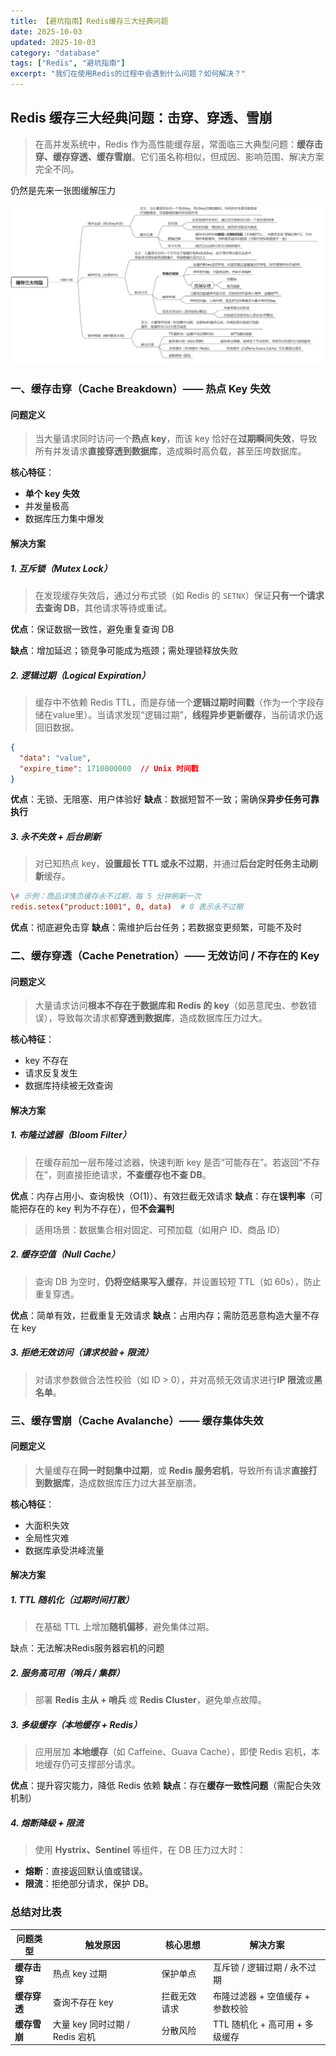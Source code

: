 ```yaml
---
title: 【避坑指南】Redis缓存三大经典问题
date: 2025-10-03
updated: 2025-10-03
category: "database"
tags: ["Redis", "避坑指南"]
excerpt: "我们在使用Redis的过程中会遇到什么问题？如何解决？"
---
```


##  Redis 缓存三大经典问题：击穿、穿透、雪崩

> 在高并发系统中，Redis 作为高性能缓存层，常面临三大典型问题：**缓存击穿、缓存穿透、缓存雪崩**。它们虽名称相似，但成因、影响范围、解决方案完全不同。

仍然是先来一张图缓解压力

![image-20251003172945453](https://raw.githubusercontent.com/zhaojianjun2004/picGo/master/img/image-20251003172945453.png)

### 一、缓存击穿（Cache Breakdown）—— 热点 Key 失效

#### 问题定义

> 当大量请求同时访问一个**热点 key**，而该 key 恰好在**过期瞬间失效**，导致所有并发请求**直接穿透到数据库**，造成瞬时高负载，甚至压垮数据库。 

 **核心特征**：

- **单个 key 失效**
- 并发量极高
- 数据库压力集中爆发

####  解决方案

##### 1. 互斥锁（Mutex Lock）

> 在发现缓存失效后，通过分布式锁（如 Redis 的 `SETNX`）保证**只有一个请求去查询 DB**，其他请求等待或重试。 

**优点**：保证数据一致性，避免重复查询 DB

**缺点**：增加延迟；锁竞争可能成为瓶颈；需处理锁释放失败

##### 2. 逻辑过期（Logical Expiration）

> 缓存中不依赖 Redis TTL，而是存储一个**逻辑过期时间戳**（作为一个字段存储在value里）。当请求发现“逻辑过期”，**线程异步更新缓存**，当前请求仍返回旧数据。 

```json
{
  "data": "value",
  "expire_time": 1710000000  // Unix 时间戳
}
```

 **优点**：无锁、无阻塞、用户体验好
 **缺点**：数据短暂不一致；需确保**异步任务可靠执行**

##### 3. 永不失效 + 后台刷新

> 对已知热点 key，**设置超长 TTL 或永不过期**，并通过**后台定时任务主动刷新**缓存。 

```conf
\# 示例：商品详情页缓存永不过期，每 5 分钟刷新一次
redis.setex("product:1001", 0, data)  # 0 表示永不过期
```

 **优点**：彻底避免击穿
 **缺点**：需维护后台任务；若数据变更频繁，可能不及时

### 二、缓存穿透（Cache Penetration）—— 无效访问 / 不存在的 Key

####  问题定义

> 大量请求访问**根本不存在于数据库和 Redis 的 key**（如恶意爬虫、参数错误），导致每次请求都**穿透到数据库**，造成数据库压力过大。 

 **核心特征**：

- key 不存在
- 请求反复发生
- 数据库持续被无效查询

####  解决方案

##### 1. 布隆过滤器（Bloom Filter）

> 在缓存前加一层布隆过滤器，快速判断 key 是否“可能存在”。若返回“不存在”，则直接拒绝请求，**不查缓存也不查 DB**。 

 **优点**：内存占用小、查询极快（O(1)）、有效拦截无效请求
 **缺点**：存在**误判率**（可能把存在的 key 判为不存在），但**不会漏判**

> 适用场景：数据集合相对固定、可预加载（如用户 ID、商品 ID） 

##### 2. 缓存空值（Null Cache）

> 查询 DB 为空时，**仍将空结果写入缓存**，并设置较短 TTL（如 60s），防止重复穿透。 

 **优点**：简单有效，拦截重复无效请求
 **缺点**：占用内存；需防范恶意构造大量不存在 key

##### 3. 拒绝无效访问（请求校验 + 限流）

> 对请求参数做合法性校验（如 ID > 0），并对高频无效请求进行**IP 限流**或**黑名单**。 

### 三、缓存雪崩（Cache Avalanche）—— 缓存集体失效

####  问题定义

> 大量缓存在**同一时刻集中过期**，或 **Redis 服务宕机**，导致所有请求**直接打到数据库**，造成数据库压力过大甚至崩溃。 

 **核心特征**：

- 大面积失效
- 全局性灾难
- 数据库承受洪峰流量

####  解决方案

##### 1. TTL 随机化（过期时间打散）

> 在基础 TTL 上增加**随机偏移**，避免集体过期。 

缺点：无法解决Redis服务器宕机的问题

##### 2. 服务高可用（哨兵 / 集群）

> 部署 **Redis 主从 + 哨兵** 或 **Redis Cluster**，避免单点故障。 

##### 3. 多级缓存（本地缓存 + Redis）

> 应用层加 **本地缓存**（如 Caffeine、Guava Cache），即使 Redis 宕机，本地缓存仍可支撑部分请求。 

 **优点**：提升容灾能力，降低 Redis 依赖
 **缺点**：存在**缓存一致性问题**（需配合失效机制）

##### 4. 熔断降级 + 限流

> 使用 **Hystrix、Sentinel** 等组件，在 DB 压力过大时： 

- **熔断**：直接返回默认值或错误。
- **限流**：拒绝部分请求，保护 DB。

###  总结对比表

| 问题类型     | 触发原因                       | 核心思想     | 解决方案                         |
| ------------ | ------------------------------ | ------------ | -------------------------------- |
| **缓存击穿** | 热点 key 过期                  | 保护单点     | 互斥锁 / 逻辑过期 / 永不过期     |
| **缓存穿透** | 查询不存在 key                 | 拦截无效请求 | 布隆过滤器 + 空值缓存 + 参数校验 |
| **缓存雪崩** | 大量 key 同时过期 / Redis 宕机 | 分散风险     | TTL 随机化 + 高可用 + 多级缓存   |